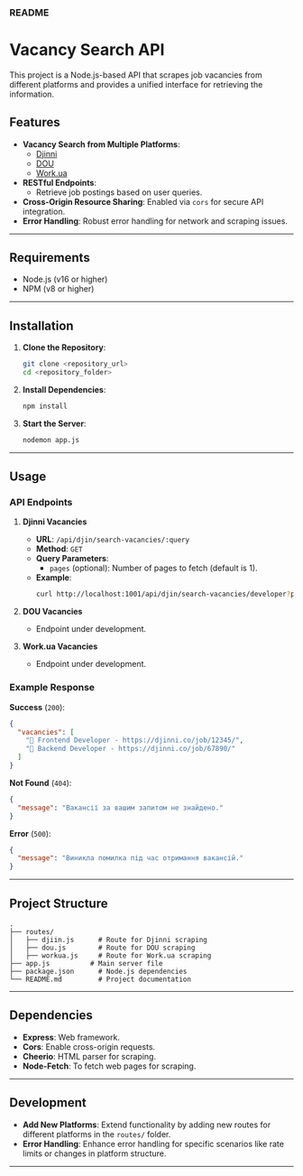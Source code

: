 

### README

# Vacancy Search API

This project is a Node.js-based API that scrapes job vacancies from different platforms and provides a unified interface for retrieving the information.

## Features

- **Vacancy Search from Multiple Platforms**:
  - [Djinni](https://djinni.co)
  - [DOU](https://dou.ua)
  - [Work.ua](https://work.ua)
- **RESTful Endpoints**: 
  - Retrieve job postings based on user queries.
- **Cross-Origin Resource Sharing**: Enabled via `cors` for secure API integration.
- **Error Handling**: Robust error handling for network and scraping issues.

---

## Requirements

- Node.js (v16 or higher)
- NPM (v8 or higher)

---

## Installation

1. **Clone the Repository**:
   ```bash
   git clone <repository_url>
   cd <repository_folder>
   ```

2. **Install Dependencies**:
   ```bash
   npm install
   ```

3. **Start the Server**:
   ```bash
   nodemon app.js
   ```

---

## Usage

### API Endpoints

1. **Djinni Vacancies**
   - **URL**: `/api/djin/search-vacancies/:query`
   - **Method**: `GET`
   - **Query Parameters**:
     - `pages` (optional): Number of pages to fetch (default is 1).
   - **Example**:
     ```bash
     curl http://localhost:1001/api/djin/search-vacancies/developer?pages=2
     ```

2. **DOU Vacancies**
   - Endpoint under development.

3. **Work.ua Vacancies**
   - Endpoint under development.

### Example Response
**Success** (`200`):
```json
{
  "vacancies": [
    "💼 Frontend Developer - https://djinni.co/job/12345/",
    "💼 Backend Developer - https://djinni.co/job/67890/"
  ]
}
```

**Not Found** (`404`):
```json
{
  "message": "Вакансії за вашим запитом не знайдено."
}
```

**Error** (`500`):
```json
{
  "message": "Виникла помилка під час отримання вакансій."
}
```

---

## Project Structure

```
.
├── routes/
│   ├── djiin.js      # Route for Djinni scraping
│   ├── dou.js        # Route for DOU scraping
│   ├── workua.js     # Route for Work.ua scraping
├── app.js          # Main server file
├── package.json      # Node.js dependencies
└── README.md         # Project documentation
```

---

## Dependencies

- **Express**: Web framework.
- **Cors**: Enable cross-origin requests.
- **Cheerio**: HTML parser for scraping.
- **Node-Fetch**: To fetch web pages for scraping.

---

## Development

- **Add New Platforms**: Extend functionality by adding new routes for different platforms in the `routes/` folder.
- **Error Handling**: Enhance error handling for specific scenarios like rate limits or changes in platform structure.

---

